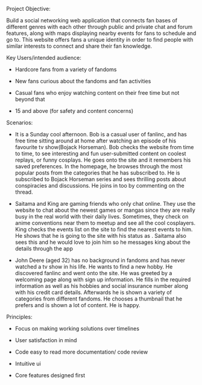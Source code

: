 ﻿Project Objective:

Build a social networking web application that connects fan bases of different genres with each other through public and private chat and forum features, along with maps displaying nearby events for fans to schedule and go to. This website offers fans a unique identity in order to find people with similar interests to connect and share their fan knowledge.

  

Key Users/intended audience:

-   Hardcore fans from a variety of fandoms
    
-   New fans curious about the fandoms and fan activities
    
-   Casual fans who enjoy watching content on their free time but not beyond that
    
-   15 and above (for safety and content concerns)
    

  

Scenarios:

-   It is a Sunday cool afternoon. Bob is a casual user of fanlinc, and has free time sitting around at home after watching an episode of his favourite tv show(Bojack Horseman). Bob checks the website from time to time, to see interesting and fun user-submitted content on coolest replays, or funny cosplays. He goes onto the site and it remembers his saved preferences. In the homepage, he browses through the most popular posts from the categories that he has subscribed to. He is subscribed to Bojack Horseman series and sees thrilling posts about conspiracies and discussions. He joins in too by commenting on the thread.
    

-   Saitama and King are gaming friends who only chat online. They use the website to chat about the newest games or mangas since they are really busy in the real world with their daily lives. Sometimes, they check on anime conventions near them to meetup and see all the cool cosplayers. King checks the events list on the site to find the nearest events to him. He shows that he is going to the site with his status as <going>. Saitama also sees this and he would love to join him so he messages king about the details through the app
    

  

-   John Deere (aged 32) has no background in fandoms and has never watched a tv show in his life. He wants to find a new hobby. He discovered fanlinc and went onto the site. He was greeted by a welcoming page along with sign up information. He fills in the required information as well as his hobbies and social insurance number along with his credit card details. Afterwards he is shown a variety of categories from different fandoms. He chooses a thumbnail that he prefers and is shown a lot of content. He is happy.
    

  

Principles:

-   Focus on making working solutions over timelines
    
-   User satisfaction in mind
    
-   Code easy to read more documentation/ code review
    
-   Intuitive ui
    
-   Core features designed first
